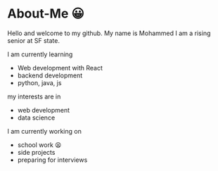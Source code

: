 # About-Me :grinning:

Hello and welcome to my github. My name is Mohammed I am a rising senior at SF state.

I am currently learning 
- Web development with React
- backend development
- python, java, js

my interests are in
- web development
- data science

I am currently working on
- school work 😫
- side projects
- preparing for interviews
